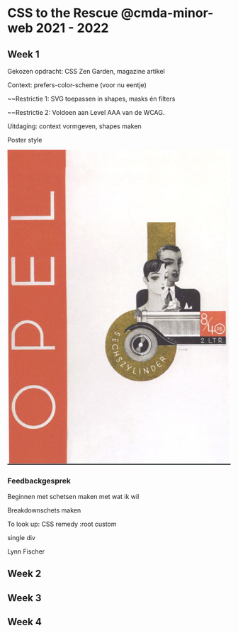 # CSS to the Rescue @cmda-minor-web 2021 - 2022

## Week 1 
Gekozen opdracht: CSS Zen Garden, magazine artikel

Context: prefers-color-scheme (voor nu eentje)

~~Restrictie 1: SVG toepassen in shapes, masks én filters

~~Restrictie 2: Voldoen aan Level AAA van de WCAG.

Uitdaging: context vormgeven, shapes maken

Poster style

<img src="https://github.com/AllyssaA/css-to-the-rescue-2122/blob/main/docs/img/poster-style.JPG" alt="Gekozen style"/>

### Feedbackgesprek

Beginnen met schetsen maken met wat ik wil

Breakdownschets maken

To look up:
CSS remedy
:root custom

single div

Lynn Fischer


## Week 2

## Week 3

## Week 4
